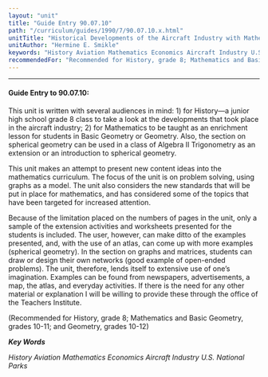 ```yaml
---
layout: "unit"
title: "Guide Entry 90.07.10"
path: "/curriculum/guides/1990/7/90.07.10.x.html"
unitTitle: "Historical Developments of the Aircraft Industry with Mathematical Applications"
unitAuthor: "Hermine E. Smikle"
keywords: "History Aviation Mathematics Economics Aircraft Industry U.S. National Parks"
recommendedFor: "Recommended for History, grade 8; Mathematics and Basic Geometry, grades 10-11; and Geometry, grades 10-12"
---
```

<body>
<hr/>
 <h4>
  Guide Entry to 90.07.10:
 </h4>
 This unit is written with several audiences in mind: 1) for History—a junior high school grade 8 class to take a look at the developments that took place in the aircraft industry; 2) for Mathematics to be taught as an enrichment lesson for students in Basic Geometry or Geometry. Also, the section on spherical geometry can be used in a class of Algebra II Trigonometry as an extension or an introduction to spherical geometry.
 <p>
  This unit makes an attempt to present new content ideas into the mathematics curriculum. The focus of the unit is on problem solving, using graphs as a model. The unit also considers the new standards that will be put in place for mathematics, and has considered some of the topics that have been targeted for increased attention.
 </p>
 <p>
  Because of the limitation placed on the numbers of pages in the unit, only a sample of the extension activities and worksheets presented for the students is included. The user, however, can make ditto of the examples presented, and, with the use of an atlas, can come up with more examples (spherical geometry). In the section on graphs and matrices, students can draw or design their own networks (good example of open-ended problems). The unit, therefore, lends itself to extensive use of one’s imagination. Examples can be found from newspapers, advertisements, a map, the atlas, and everyday activities. If there is the need for any other material or explanation I will be willing to provide these through the office of the Teachers Institute.
 </p>
 <p>
  (Recommended for History, grade 8; Mathematics and Basic Geometry, grades 10-11; and Geometry, grades 10-12)
 </p>
<p>
  <b>
   <i>
    Key Words
   </i>
  </b>
  <br/>
 </p>
 <p>
  <i>
   History Aviation Mathematics Economics Aircraft Industry U.S. National Parks
  </i>
 </p>

</body>